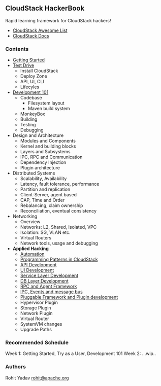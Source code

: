 ## CloudStack HackerBook

Rapid learning framework for CloudStack hackers!

- [CloudStack Awesome List](https://github.com/resmo/awesome-cloudstack)
- [CloudStack Docs](http://docs.cloudstack.apache.org/en/4.11.1.0/)

### Contents

- [Getting Started](0-init.md)
- [Test Drive](1-user.md)
  - Install CloudStack
  - Deploy Zone
  - API, UI, CLI
  - Lifecyles
- [Development 101](2-dev.md)
  - Codebase
    - Filesystem layout
    - Maven build system
  - MonkeyBox
  - Building
  - Testing
  - Debugging
- Design and Architecture
  - Modules and Components
  - Kernel and building blocks
  - Layers and Subsystems
  - IPC, RPC and Communication
  - Dependency Injection
  - Plugin architecture
- Distributed Systems
  - Scalability, Availability
  - Latency, fault tolerance, performance
  - Partition and replication
  - Client-Server, agent based
  - CAP, Time and Order
  - Rebalancing, claim ownership
  - Reconciliation, eventual consistency
- Networking
  - Overview
  - Networks: L2, Shared, Isolated, VPC
  - Isolation: SG, VLAN etc.
  - Virtual Routers
  - Network tools, usage and debugging
- **Applied Hacking**
  - [Automation](hack/automation.md)
  - [Programming Patterns in CloudStack](hack/patterns.md)
  - [API Development](hack/api.md)
  - [UI Development](hack/ui.md)
  - [Service Layer Development](hack/service.md)
  - [DB Layer Development](hack/db.md)
  - [RPC and Agent Framework](hack/rpc.md)
  - [IPC, Events and message bus](hack/ipc.md)
  - [Pluggable Framework and Plugin development](hack/framework.md)
  - Hypervisor Plugin
  - Storage Plugin
  - Network Plugin
  - Virtual Router
  - SystemVM changes
  - Upgrade Paths

### Recommended Schedule

Week 1: Getting Started, Try as a User, Development 101
Week 2:
...wip..

### Authors

Rohit Yadav <rohit@apache.org>
